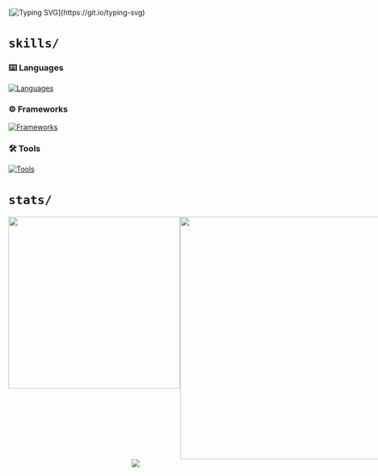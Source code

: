
[![Typing SVG](https://readme-typing-svg.herokuapp.com?font=Press+Start+2P&size=32&duration=3000&pause=1000&color=1f6fea&center=true&vCenter=true&width=800&height=60&lines=Hello%2C+world!;This+is+Nauman+Arif.)](https://git.io/typing-svg)

<!-- # `about/`

My name is **Nauman**, and I am a ... -->

# `skills/`

### ⌨️ Languages

[![Languages](https://skillicons.dev/icons?i=python,c,cpp,js,html,css,bash,md,regex&theme=dark)](#)

### ⚙️ Frameworks
[![Frameworks](https://skillicons.dev/icons?i=django,fastapi,selenium,flask,bootstrap&theme=dark)](#)

### 🛠️ Tools

[![Tools](https://skillicons.dev/icons?i=git,github,linux,vscode,powershell,mysql,ps&theme=dark)](#)

# `stats/`

<div align=center>

<div style="display: flex; justify-content: space-between;">
<!-- LANGS -->
<img src="https://github-readme-stats.vercel.app/api/top-langs/?username=naumanaarif&hide=Jupyter%20Notebook&title_color=ffffff&hide_border=true&show_icons=true&theme=github_dark&layout=compact" height="" width="340" style="margin-bottom: 10px">

<!-- STREAK -->
<img src="https://github-readme-streak-stats.herokuapp.com?user=naumanaarif&theme=github-dark-blue&stroke=384963&hide_border=true&date_format=M%20j%5B%2C%20Y%5D" width="480">

<!-- RANK -->
<!-- <img src="https://github-readme-stats.vercel.app/api?username=naumanaarif&theme=github_dark&show_icons=true&hide_border=true&count_private=true&hide_title=true"> -->
</div>

<!-- CONTRIBUTION GRAPH -->
<img src="https://activity-graph.herokuapp.com/graph?username=naumanaarif&theme=github-dark&hide_border=true&color=e5e5e5&custom_title=Contributions%20in%20last%2030%20days">

</div>

<!-- ![Views](https://komarev.com/ghpvc/?username=naumanaarif&color=1f6fea&style=for-the-badge&label=Profile+views) -->
